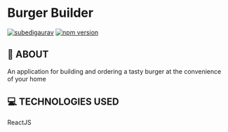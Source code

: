 # Burger Builder

[![subedigaurav](https://circleci.com/gh/subedigaurav/burger-builder.svg?style=shield)](https://app.circleci.com/pipelines/github/subedigaurav)
[![npm version](https://badge.fury.io/js/react.svg)](https://badge.fury.io/js/react)

## 💬 ABOUT

An application for building and ordering a tasty burger at the convenience of your home

## 💻 TECHNOLOGIES USED

ReactJS
